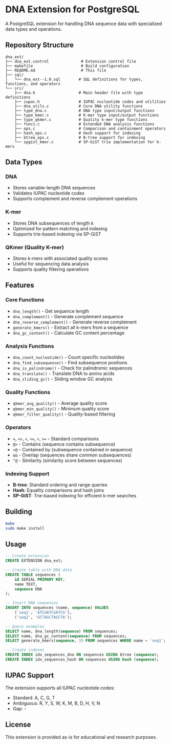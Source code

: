 # DNA Extension for PostgreSQL

A PostgreSQL extension for handling DNA sequence data with specialized data types and operations.

## Repository Structure

```
dna_ext/
├── dna_ext.control              # Extension control file
├── makefile                     # Build configuration
├── README.md                    # This file
├── sql/
│   └── dna_ext--1.0.sql        # SQL definitions for types, functions, and operators
└── src/
    ├── dna.h                   # Main header file with type definitions
    ├── iupac.h                 # IUPAC nucleotide codes and utilities
    ├── dna_utils.c             # Core DNA utility functions
    ├── type_dna.c              # DNA type input/output functions
    ├── type_kmer.c             # K-mer type input/output functions
    ├── type_qkmer.c            # Quality k-mer type functions
    ├── funcs.c                 # Extended DNA analysis functions
    ├── ops.c                   # Comparison and containment operators
    ├── hash_ops.c              # Hash support for indexing
    ├── btree_ops.c             # B-tree support for indexing
    └── spgist_kmer.c           # SP-GiST trie implementation for k-mers
```

## Data Types

### DNA
- Stores variable-length DNA sequences
- Validates IUPAC nucleotide codes
- Supports complement and reverse complement operations

### K-mer
- Stores DNA subsequences of length k
- Optimized for pattern matching and indexing
- Supports trie-based indexing via SP-GiST

### QKmer (Quality K-mer)
- Stores k-mers with associated quality scores
- Useful for sequencing data analysis
- Supports quality filtering operations

## Features

### Core Functions
- `dna_length()` - Get sequence length
- `dna_complement()` - Generate complement sequence
- `dna_reverse_complement()` - Generate reverse complement
- `generate_kmers()` - Extract all k-mers from a sequence
- `dna_gc_content()` - Calculate GC content percentage

### Analysis Functions
- `dna_count_nucleotide()` - Count specific nucleotides
- `dna_find_subsequence()` - Find subsequence positions
- `dna_is_palindrome()` - Check for palindromic sequences
- `dna_translate()` - Translate DNA to amino acids
- `dna_sliding_gc()` - Sliding window GC analysis

### Quality Functions
- `qkmer_avg_quality()` - Average quality score
- `qkmer_min_quality()` - Minimum quality score
- `qkmer_filter_quality()` - Quality-based filtering

### Operators
- `=`, `<>`, `<`, `<=`, `>`, `>=` - Standard comparisons
- `@>` - Contains (sequence contains subsequence)
- `<@` - Contained by (subsequence contained in sequence)
- `&&` - Overlap (sequences share common subsequences)
- `^@` - Similarity (similarity score between sequences)

### Indexing Support
- **B-tree**: Standard ordering and range queries
- **Hash**: Equality comparisons and hash joins
- **SP-GiST**: Trie-based indexing for efficient k-mer searches

## Building

```bash
make
sudo make install
```

## Usage

```sql
-- Create extension
CREATE EXTENSION dna_ext;

-- Create table with DNA data
CREATE TABLE sequences (
    id SERIAL PRIMARY KEY,
    name TEXT,
    sequence DNA
);

-- Insert DNA sequences
INSERT INTO sequences (name, sequence) VALUES 
    ('seq1', 'ATCGATCGATCG'),
    ('seq2', 'GCTAGCTAGCTA');

-- Query examples
SELECT name, dna_length(sequence) FROM sequences;
SELECT name, dna_gc_content(sequence) FROM sequences;
SELECT generate_kmers(sequence, 3) FROM sequences WHERE name = 'seq1';

-- Create indexes
CREATE INDEX idx_sequences_dna ON sequences USING btree (sequence);
CREATE INDEX idx_sequences_hash ON sequences USING hash (sequence);
```

## IUPAC Support

The extension supports all IUPAC nucleotide codes:
- Standard: A, C, G, T
- Ambiguous: R, Y, S, W, K, M, B, D, H, V, N
- Gap: -

## License

This extension is provided as-is for educational and research purposes.